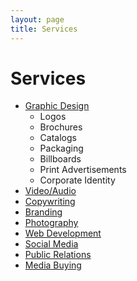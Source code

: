 ```yaml
---
layout: page
title: Services
---
```


# Services

* [Graphic Design](/services/design)
  * Logos
  * Brochures
  * Catalogs
  * Packaging
  * Billboards
  * Print Advertisements
  * Corporate Identity
* [Video/Audio](/services/video-audio)
* [Copywriting](/services/copywriting)
* [Branding](/services/branding-strategy)
* [Photography](/services/photography)
* [Web Development](/services/web-development)
* [Social Media](/services/social-media)
* [Public Relations](/services/public-relations)
* [Media Buying](/services/media-buying)